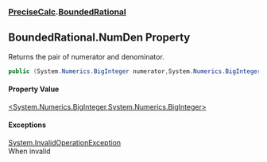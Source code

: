 ### [PreciseCalc](PreciseCalc.md 'PreciseCalc').[BoundedRational](PreciseCalc.BoundedRational.md 'PreciseCalc.BoundedRational')

## BoundedRational.NumDen Property

Returns the pair of numerator and denominator.

```csharp
public (System.Numerics.BigInteger numerator,System.Numerics.BigInteger denominator) NumDen { get; }
```

#### Property Value
[&lt;](https://docs.microsoft.com/en-us/dotnet/api/System.ValueTuple 'System.ValueTuple')[System.Numerics.BigInteger](https://docs.microsoft.com/en-us/dotnet/api/System.Numerics.BigInteger 'System.Numerics.BigInteger')[,](https://docs.microsoft.com/en-us/dotnet/api/System.ValueTuple 'System.ValueTuple')[System.Numerics.BigInteger](https://docs.microsoft.com/en-us/dotnet/api/System.Numerics.BigInteger 'System.Numerics.BigInteger')[&gt;](https://docs.microsoft.com/en-us/dotnet/api/System.ValueTuple 'System.ValueTuple')

#### Exceptions

[System.InvalidOperationException](https://docs.microsoft.com/en-us/dotnet/api/System.InvalidOperationException 'System.InvalidOperationException')  
When invalid